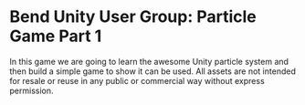 # Bend Unity User Group: Particle Game Part 1
In this game we are going to learn the awesome Unity particle system and then build a simple game to show it can be used.
All assets are not intended for resale or reuse in any public or commercial way without express permission.
